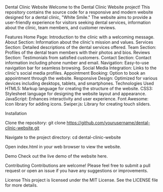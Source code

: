 Dental Clinic Website
Welcome to the Dental Clinic Website project! This repository contains the source code for a responsive and modern website designed for a dental clinic, "White Smile." The website aims to provide a user-friendly experience for visitors seeking dental services, information about the clinic, team members, and customer reviews.

Features
Home Page: Introduction to the clinic with a welcoming message.
About Section: Information about the clinic's mission and values.
Services Section: Detailed descriptions of the dental services offered.
Team Section: Profiles of the dental team members with their photos and bios.
Reviews Section: Testimonials from satisfied customers.
Contact Section: Contact information including phone number and email.
Navigation: Easy-to-use navigation bar for seamless browsing.
Social Media Integration: Links to the clinic's social media profiles.
Appointment Booking: Option to book an appointment through the website.
Responsive Design: Optimized for various devices including desktops, tablets, and smartphones.
Technologies Used
HTML5: Markup language for creating the structure of the website.
CSS3: Stylesheet language for designing the website layout and appearance.
JavaScript: Enhances interactivity and user experience.
Font Awesome: Icon library for adding icons.
Swiper.js: Library for creating touch sliders.

Installation

Clone the repository: 
git clone https://github.com/yourusername/dental-clinic-website.git

Navigate to the project directory:
cd dental-clinic-website

Open index.html in your web browser to view the website.

Demo
Check out the live demo of the website here.

Contributing
Contributions are welcome! Please feel free to submit a pull request or open an issue if you have any suggestions or improvements.

License
This project is licensed under the MIT License. See the LICENSE file for more details.

